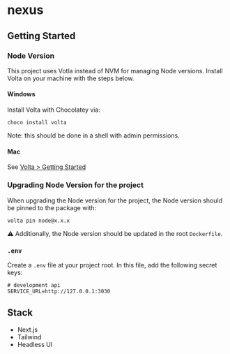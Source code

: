 # nexus

## Getting Started

### Node Version

This project uses Votla instead of NVM for managing Node versions. Install Volta on your machine with the steps below.

#### Windows

Install Volta with Chocolatey via:

```
choco install volta
```

Note: this should be done in a shell with admin permissions.

#### Mac

See [Volta > Getting Started](https://docs.volta.sh/guide/getting-started)

### Upgrading Node Version for the project

When upgrading the Node version for the project, the Node version should be pinned to the package with:

```
volta pin node@x.x.x
```

:warning: Additionally, the Node version should be updated in the root `Dockerfile`.

### `.env`

Create a `.env` file at your project root. In this file, add the following secret keys:

```
# development api
SERVICE_URL=http://127.0.0.1:3030
```

## Stack

- Next.js
- Tailwind
- Headless UI
